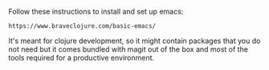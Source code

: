 Follow these instructions to install and set up emacs:

`https://www.braveclojure.com/basic-emacs/`

It's meant for clojure development, so it might contain packages that you do not need but it comes bundled with magit out of the box and most of the tools required for a productive environment.
